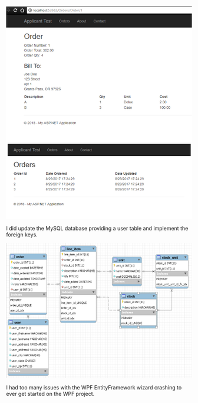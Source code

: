 
![Order view][Order]
![Order list view][OrdersList]

I did update the MySQL database providing a user table and implement the foreign keys. 

![Database schema][Schema]

I had too many issues with the WPF EntityFramework wizard crashing to ever get started on the WPF project.


[Order]:  https://github.com/cwt2020/ApplicantTest/blob/master/CaseyThompson/Order.png?raw=true "Order"
[OrdersList]:  https://github.com/cwt2020/ApplicantTest/blob/master/CaseyThompson/OrdersList.png?raw=true "OrdersList"
[Schema]: https://github.com/cwt2020/ApplicantTest/blob/master/CaseyThompson/Schema.png?raw=true "Schema"
